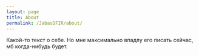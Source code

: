 ```yaml
---
layout: page
title: About
permalink: /JabasDFIR/about/
---
```


Какой-то текст о себе. Но мне максимально впадлу его писать сейчас, мб когда-нибудь будет.
